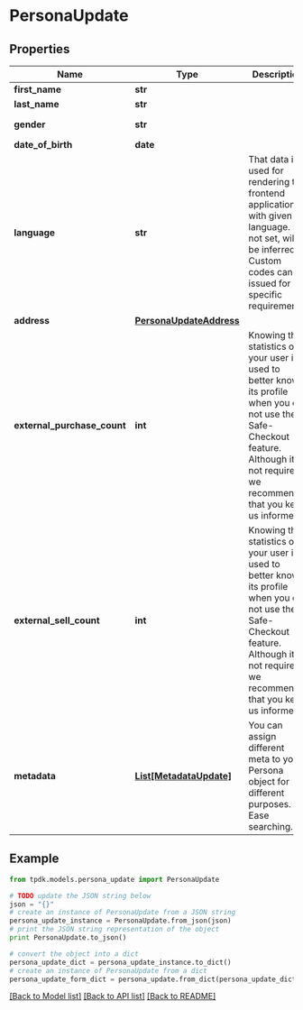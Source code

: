 # PersonaUpdate



## Properties
Name | Type | Description | Notes
------------ | ------------- | ------------- | -------------
**first_name** | **str** |  | [optional] 
**last_name** | **str** |  | [optional] 
**gender** | **str** |  | [optional] [default to 'RATHER_NOT_SAY']
**date_of_birth** | **date** |  | [optional] 
**language** | **str** | That data is used for rendering the frontend application with given language. If not set, will be inferred. Custom codes can be issued for specific requirements. | [optional] 
**address** | [**PersonaUpdateAddress**](PersonaUpdateAddress.md) |  | [optional] 
**external_purchase_count** | **int** | Knowing the statistics on your user is used to better know its profile when you do not use the Safe-Checkout feature. Although it is not required, we recommend that you keep us informed. | [optional] 
**external_sell_count** | **int** | Knowing the statistics on your user is used to better know its profile when you do not use the Safe-Checkout feature. Although it is not required, we recommend that you keep us informed. | [optional] 
**metadata** | [**List[MetadataUpdate]**](MetadataUpdate.md) | You can assign different meta to your Persona object for different purposes. eg. Ease searching. | 

## Example

```python
from tpdk.models.persona_update import PersonaUpdate

# TODO update the JSON string below
json = "{}"
# create an instance of PersonaUpdate from a JSON string
persona_update_instance = PersonaUpdate.from_json(json)
# print the JSON string representation of the object
print PersonaUpdate.to_json()

# convert the object into a dict
persona_update_dict = persona_update_instance.to_dict()
# create an instance of PersonaUpdate from a dict
persona_update_form_dict = persona_update.from_dict(persona_update_dict)
```
[[Back to Model list]](../README.md#documentation-for-models) [[Back to API list]](../README.md#documentation-for-api-endpoints) [[Back to README]](../README.md)


